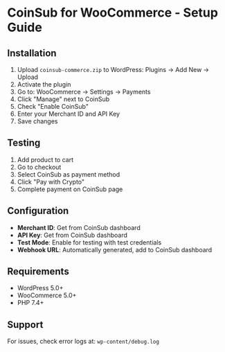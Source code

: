 # CoinSub for WooCommerce - Setup Guide

## Installation

1. Upload `coinsub-commerce.zip` to WordPress: Plugins → Add New → Upload
2. Activate the plugin
3. Go to: WooCommerce → Settings → Payments
4. Click "Manage" next to CoinSub
5. Check "Enable CoinSub"
6. Enter your Merchant ID and API Key
7. Save changes

## Testing

1. Add product to cart
2. Go to checkout
3. Select CoinSub as payment method
4. Click "Pay with Crypto"
5. Complete payment on CoinSub page

## Configuration

- **Merchant ID**: Get from CoinSub dashboard
- **API Key**: Get from CoinSub dashboard
- **Test Mode**: Enable for testing with test credentials
- **Webhook URL**: Automatically generated, add to CoinSub dashboard

## Requirements

- WordPress 5.0+
- WooCommerce 5.0+
- PHP 7.4+

## Support

For issues, check error logs at: `wp-content/debug.log`

